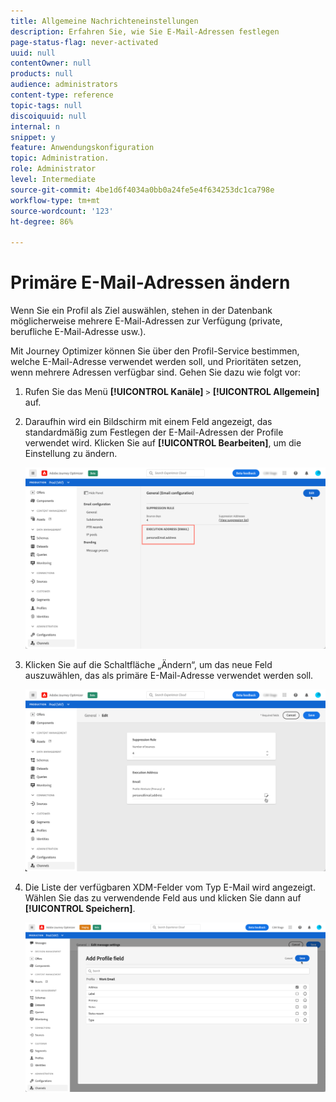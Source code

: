 ```yaml
---
title: Allgemeine Nachrichteneinstellungen
description: Erfahren Sie, wie Sie E-Mail-Adressen festlegen
page-status-flag: never-activated
uuid: null
contentOwner: null
products: null
audience: administrators
content-type: reference
topic-tags: null
discoiquuid: null
internal: n
snippet: y
feature: Anwendungskonfiguration
topic: Administration.
role: Administrator
level: Intermediate
source-git-commit: 4be1d6f4034a0bb0a24fe5e4f634253dc1ca798e
workflow-type: tm+mt
source-wordcount: '123'
ht-degree: 86%

---
```



# Primäre E-Mail-Adressen ändern

Wenn Sie ein Profil als Ziel auswählen, stehen in der Datenbank möglicherweise mehrere E-Mail-Adressen zur Verfügung (private, berufliche E-Mail-Adresse usw.).

Mit Journey Optimizer können Sie über den Profil-Service bestimmen, welche E-Mail-Adresse verwendet werden soll, und Prioritäten setzen, wenn mehrere Adressen verfügbar sind. Gehen Sie dazu wie folgt vor:

1. Rufen Sie das Menü **[!UICONTROL Kanäle]** `>` **[!UICONTROL Allgemein]** auf.
1. Daraufhin wird ein Bildschirm mit einem Feld angezeigt, das standardmäßig zum Festlegen der E-Mail-Adressen der Profile verwendet wird. Klicken Sie auf **[!UICONTROL Bearbeiten]**, um die Einstellung zu ändern.

   ![](../assets/primary-address.png)

1. Klicken Sie auf die Schaltfläche „Ändern“, um das neue Feld auszuwählen, das als primäre E-Mail-Adresse verwendet werden soll.

   ![](../assets/primary-address-edit.png)

1. Die Liste der verfügbaren XDM-Felder vom Typ E-Mail wird angezeigt. Wählen Sie das zu verwendende Feld aus und klicken Sie dann auf **[!UICONTROL Speichern]**.

   ![](../assets/primary-address-field.png)

<!--1. You can also select an additional field to use as secondary email address. This allows you to determine which field to use if the primary field is empty for a profile. >> will be done later on-->
